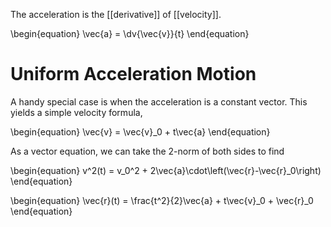 The acceleration is the [[derivative]] of [[velocity]].

\begin{equation}
\vec{a} = \dv{\vec{v}}{t}
\end{equation}

# Uniform Acceleration Motion

A handy special case is when the acceleration is a constant vector. This yields a simple velocity formula,

\begin{equation}
\vec{v} = \vec{v}_0 + t\vec{a}
\end{equation}

As a vector equation, we can take the 2-norm of both sides to find

\begin{equation}
v^2(t) = v_0^2 + 2\vec{a}\cdot\left(\vec{r}-\vec{r}_0\right)
\end{equation}

\begin{equation}
\vec{r}(t) = \frac{t^2}{2}\vec{a} + t\vec{v}_0 + \vec{r}_0
\end{equation}